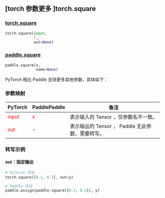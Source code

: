 ## [torch 参数更多 ]torch.square
### [torch.square](https://pytorch.org/docs/stable/generated/torch.square.html?highlight=square#torch.square)

```python
torch.square(input,
             *,
             out=None)
```

### [paddle.square](https://www.paddlepaddle.org.cn/documentation/docs/zh/develop/api/paddle/square_cn.html)

```python
paddle.square(x,
              name=None)
```

PyTorch 相比 Paddle 支持更多其他参数，具体如下：
### 参数映射
| PyTorch       | PaddlePaddle | 备注                                                   |
| ------------- | ------------ | ------------------------------------------------------ |
| <font color='red'> input </font> | <font color='red'> x </font> | 表示输入的 Tensor ，仅参数名不一致。  |
| <font color='red'> out </font> | -  | 表示输出的 Tensor ， Paddle 无此参数，需要转写。    |


### 转写示例
#### out：指定输出
```python
# PyTorch 写法
torch.square([0.1, 0.2], out=y)

# Paddle 写法
paddle.assign(paddle.square([0.1, 0.2]), y)
```
